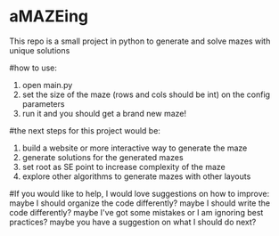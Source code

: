 # aMAZEing
This repo is a small project in python to generate and solve mazes with unique solutions

#how to use:
1) open main.py
2) set the size of the maze (rows and cols should be int) on the config parameters
3) run it and you should get a brand new maze!

#the next steps for this project would be:
1) build a website or more interactive way to generate the maze
2) generate solutions for the generated mazes
3) set root as SE point to increase complexity of the maze
3) explore other algorithms to generate mazes with other layouts


#If you would like to help, I would love suggestions on how to improve:
    maybe I should organize the code differently?
    maybe I should write the code differently?
    maybe I've got some mistakes or I am ignoring best practices?
    maybe you have a suggestion on what I should do next?
